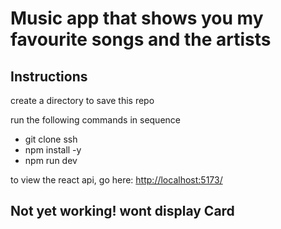 # Music app that shows you my favourite songs and the artists

## Instructions

create a directory to save this repo

run the following commands in sequence

- git clone ssh
- npm install -y
- npm run dev

to view the react api, go here: [http://localhost:5173/](http://localhost:5173/)

## Not yet working! wont display Card
